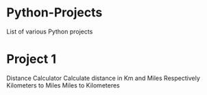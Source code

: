 # Python-Projects
List of various Python projects

# Project 1
Distance Calculator
 Calculate distance in Km and Miles Respectively
  Kilometers to Miles
  Miles to Kilometeres
